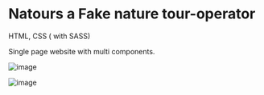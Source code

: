 # Natours a Fake nature tour-operator

HTML, CSS ( with SASS) 

Single page website with multi components.

![image](https://github.com/Corentin-Damas/Natours/assets/100703359/bedb8ed9-915f-4cc4-a674-167ef5a8511b)

 ![image](https://github.com/Corentin-Damas/Natours/assets/100703359/e9932127-c825-490d-9fc0-dd9e65f07e1b)

